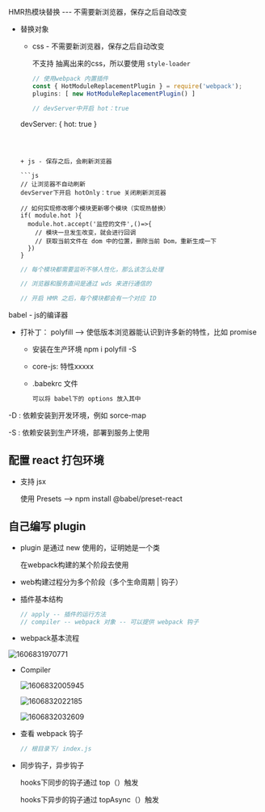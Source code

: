 HMR热模块替换 --- 不需要新浏览器，保存之后自动改变

+ 替换对象

  + css - 不需要新浏览器，保存之后自动改变

    不支持 抽离出来的css，所以要使用 `style-loader`

    ```js
    // 使用webpack 内置插件 
    const { HotModuleReplacementPlugin } = require('webpack');
    plugins: [ new HotModuleReplacementPlugin() ] 
    ```
  
    ```js
    // devServer中开启 hot：true
  devServer: {
        hot: true
  }
    ```

    
  
  + js - 保存之后，会刷新浏览器
  
    ```js
    // 让浏览器不自动刷新
    devServer下开启 hotOnly：true 关闭刷新浏览器
    
    // 如何实现修改哪个模块更新哪个模块（实现热替换）
  if( module.hot ){
      module.hot.accept('监控的文件',()=>{
        // 模块一旦发生改变，就会进行回调
        // 获取当前文件在 dom 中的位置，删除当前 Dom，重新生成一下
      })
    }
    ```
    
    ```js
    // 每个模块都需要监听不够人性化，那么该怎么处理
    
    // 浏览器和服务直间是通过 wds 来进行通信的
    
    // 开启 HMR 之后，每个模块都会有一个对应 ID
    ```




babel - js的编译器

+ 打补丁： polyfill --> 使低版本浏览器能认识到许多新的特性，比如 promise

  + 安装在生产环境 npm i polyfill  -S

  + core-js: 特性xxxxx

  + .babekrc 文件
  
    ```js
    可以将 babel下的 options 放入其中
    ```



-D : 依赖安装到开发环境，例如 sorce-map

-S : 依赖安装到生产环境，部署到服务上使用




##  配置 react 打包环境

+ 支持 jsx

  使用 Presets --> npm install @babel/preset-react




## 自己编写 plugin

+ plugin 是通过 new 使用的，证明她是一个类

  在webpack构建的某个阶段去使用

+ web构建过程分为多个阶段（多个生命周期 | 钩子）

+ 插件基本结构

  ```js
  // apply -- 插件的运行方法
  // compiler -- webpack 对象 -- 可以提供 webpack 钩子
  ```

+ webpack基本流程

![1606831970771](C:\Users\Amd\AppData\Roaming\Typora\typora-user-images\1606831970771.png)

+ Compiler

  ![1606832005945](C:\Users\Amd\AppData\Roaming\Typora\typora-user-images\1606832005945.png)

  ![1606832022185](C:\Users\Amd\AppData\Roaming\Typora\typora-user-images\1606832022185.png)

  ![1606832032609](C:\Users\Amd\AppData\Roaming\Typora\typora-user-images\1606832032609.png)

+ 查看 webpack 钩子

  ```js
  // 根目录下/ index.js
  ```

+ 同步钩子，异步钩子

  hooks下同步的钩子通过 top（）触发

  hooks下异步的钩子通过 topAsync（）触发